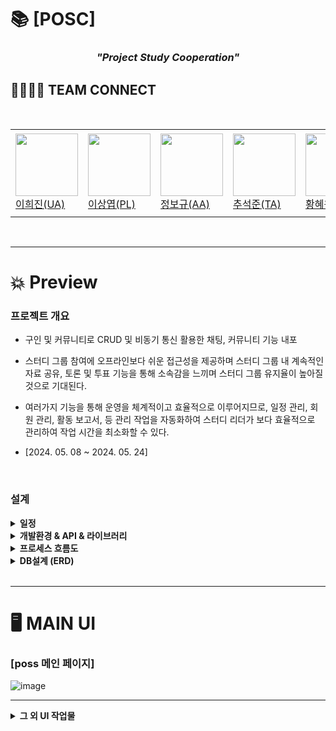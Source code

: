 # 📚 [POSC]
<h3 align="center"><i>"Project Study Cooperation"</i></h3>



## 👨‍👨‍👦‍👦 TEAM CONNECT
<br>
<table>
  <tr height="140px">
    <td width="130px">
      <a href="https://github.com/h2j1n"><img height="100px" width="100px" src="https://avatars.githubusercontent.com/u/91781322?v=4"></a>
      <br>
      <a href="https://github.com/h2j1n">이희진(UA)</a>
    </td>
     <td width="130px">
      <a href="https://github.com/sangyeop910"><img height="100px" width="100px" src="https://avatars.githubusercontent.com/u/75114930?v=4"></a>
      <br>
      <a href="https://github.com/sangyeop910">이상엽(PL)</a>
    </td>
    <td width="130px">
      <a href="https://github.com/JBK501"><img height="100px" width="100px" src="https://avatars.githubusercontent.com/u/70844171?v=4"></a>
      <br>
      <a href="https://github.com/JBK501">정보규(AA)</a>
    </td>
     <td width="130px">
      <a href="https://github.com/hoon930115"><img height="100px" width="100px" src="https://avatars.githubusercontent.com/u/70844171?v=4"></a>
      <br>
      <a href="https://github.com/hoon930115">추석준(TA)</a>
    </td>
    <td width="130px">
      <a href="https://github.com/hyewon822"><img height="100px" width="100px" src="https://avatars.githubusercontent.com/u/86226624?v=4"></a>
      <br>
      <a href="https://github.com/hyewon822">황혜원(DA)</a>
    </td>
  </tr>
</table>
<br>

---

# 💥 Preview

### 프로젝트 개요
- 구인 및 커뮤니티로 CRUD 및 비동기 통신 활용한 채팅, 커뮤니티 기능 내포
  
- 스터디 그룹 참여에 오프라인보다 쉬운 접근성을 제공하며 스터디 그룹 내 계속적인 자료 공유, 토론 및 투표 기능을 통해 소속감을 느끼며 스터디 그룹 유지율이 높아질 것으로 기대된다.

- 여러가지 기능을 통해 운영을 체계적이고 효율적으로 이루어지므로, 일정 관리, 회원 관리, 활동 보고서, 등 관리 작업을 자동화하여 스터디 리더가 보다 효율적으로 관리하여 작업 시간을 최소화할 수 있다. 

- [2024. 05. 08 ~ 2024. 05. 24]

<br>

### 설계
<details>
  <summary><strong>일정</strong></summary>
  
  ![image](https://github.com/user-attachments/assets/355316b3-1a6f-4436-a914-b292de7c248c)

  
</details>

<details>
  <summary><strong>개발환경 & API & 라이브러리</strong></summary>
  <br>
   <img src="https://img.shields.io/badge/Oracle%20SQL-F80000?style=flat&logo=Oracle&logoColor=white" />
  <img src="https://img.shields.io/badge/Eclipse%20IDE-2C2255?style=flat&logo=EclipseIDE&logoColor=white" />
  <img src="https://img.shields.io/badge/Java-007396?style=flat&logo=Java&logoColor=white" />
  <img src="https://img.shields.io/badge/HTML5-E34F26?style=flat&logo=HTML5&logoColor=white" />
	<img src="https://img.shields.io/badge/CSS3-1572B6?style=flat&logo=CSS3&logoColor=white" />
  <img src="https://img.shields.io/badge/SVN-809CC9?style=flat&logo=Subversion&logoColor=white" />
  <img src="https://img.shields.io/badge/Bootstrap-7952B3?style=flat&logo=Bootstrap&logoColor=white" />
</details>

<details>
  <summary><strong>프로세스 흐름도</strong></summary>
  
  ![gittttttt](https://github.com/user-attachments/assets/d904573c-e8c8-4b27-8ed7-6b7869f6e23d)


</details>

<details>
  <summary><strong>DB설계 (ERD)</strong></summary>
  
  ![image](https://github.com/user-attachments/assets/11de680b-1d4e-4a0f-89a6-6e92e41dfc4b)


</details>

<br>

---

# 🖥 MAIN UI

<h3> [poss 메인 페이지] </h3>

![image](https://github.com/user-attachments/assets/452fd2ad-7bbf-4573-9790-1a463ade7548)

---
<details>
  <summary><strong>그 외 UI 작업물</strong></summary>

  <h5>공지사항</h5>
  
  ![image](https://github.com/user-attachments/assets/a23bf265-8979-427b-857f-fe3f0c198f42)

  ![image](https://github.com/user-attachments/assets/7f8d12f3-66b5-4c67-b93a-ce10af30e7d3)

  ![image](https://github.com/user-attachments/assets/d9f18bf4-a0da-421c-af92-3310e6b9c66a)

  <h5>광고</h5>
  
  ![image](https://github.com/user-attachments/assets/edfc2a38-cad9-45a8-bcf6-742117aa003d)
  ![image](https://github.com/user-attachments/assets/84027df0-2de1-4cbd-a3ae-2df14ad3fc6e)
  ![image](https://github.com/user-attachments/assets/047cb73d-53ca-4d34-aef3-6846e676ea19)


 <h5>실시간채팅</h5>
  
  ![image](https://github.com/user-attachments/assets/d7bccf9e-5a17-4ad7-903b-5b51fbc30660)
  ![image](https://github.com/user-attachments/assets/71a55101-660e-4994-a25b-c78ca01cd349)



</details>




